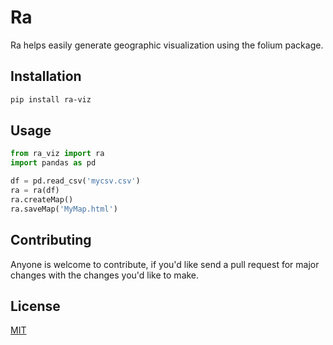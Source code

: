 # Ra
Ra helps easily generate geographic visualization using the folium package.

## Installation

```bash
pip install ra-viz
```

## Usage
```python
from ra_viz import ra
import pandas as pd

df = pd.read_csv('mycsv.csv')
ra = ra(df)
ra.createMap()
ra.saveMap('MyMap.html')
```
## Contributing
Anyone is welcome to contribute, if you'd like send a pull request for major changes with the changes you'd like to make.

## License
[MIT](https://choosealicense.com/licenses/mit/)
